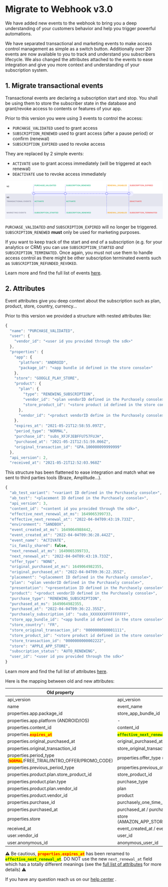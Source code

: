 # Migrate to Webhook v3.0

We have added new events to the webhook to bring you a deep understanding of your customers behavior and help you trigger powerful automations.

We have separated transactional and marketing events to make access control management as simple as a switch button. Additionally over 20 events are now available to you to track and understand you subscribers lifecycle. We also changed the attributes attached to the events to ease integration and give you more context and understanding of your subscription system.

## 1. Migrate transactional events

Transactional events are declaring a subscription start and stop. You shall be using them to store the subscriber state in the database and grant/revoke access to contents or features of your app.

Prior to this version you were using 3 events to control the access:

* `PURCHASE_VALIDATED` used to grant access
* `SUBSCRIPTION_RENEWED` used to grant access (after a pause period) or confirm (renewal)
* `SUBSCRIPTION_EXPIRED` used to revoke access

They are replaced by 2 simple events:

* `ACTIVATE` use to grant access immediately (will be triggered at each renewal)
* `DEACTIVATE` use to revoke access immediately

![](<../../../.gitbook/assets/timeline (1).png>)

`PURCHASE_VALIDATED` _and_ `SUBSCRIPTION_EXPIRED` will no longer be triggered. `SUBSCRIPTION_RENEWED` **must** only be used for marketing purposes.

If you want to keep track of the start and end of a subscription (e.g. for your analytics or CRM) you can use `SUBSCRIPTION_STARTED` _and_ `SUBSCRIPTION_TERMINATED`. Once again, you must not use them to handle access control as there might be other subscription terminated events such as `SUBSCRIPTION_REFUNDED_REVOKED`.

Learn more and find the full list of events [here](../../../analytics/events/webhook-events/subscription-events.md).

## 2. Attributes

Event attributes give you deep context about the subscription such as plan, product, store, country, currency...

Prior to this version we provided a structure with nested attributes like:

```javascript
{
  "name": "PURCHASE_VALIDATED",
  "user": {
    "vendor_id": "<user id you provided through the sdk>"
  },
  "properties": {
    "app": {
      "platform": "ANDROID",
      "package_id": "<app bundle id defined in the store console>"
    },
    "store": "GOOGLE_PLAY_STORE",
    "product": {
      "plan": {
        "type": "RENEWING_SUBSCRIPTION",
        "vendor_id": "<plan vendorID defined in the Purchasely console>",
        "store_product_id": "<store product id defined in the store console>"
      },
      "vendor_id": "<product vendorID define in the Purchasely console>"
    },
    "expires_at": "2021-05-21T12:58:55.097Z",
    "period_type": "NORMAL",
    "purchase_id": "subs_XFJFJEBFFU757FUJH",
    "purchased_at": "2021-05-21T12:51:59.066Z",
    "original_transaction_id": "GPA.100000099999999"
  },
  "api_version": 2,
  "received_at": "2021-05-21T12:52:03.968Z"
```

This structure has been flattened to ease integration and match what we sent to third parties tools (Braze, Amplitude...).

```javascript
{
  "ab_test_variant": "<variant ID defined in the Purchasely console>",
  "ab_test": "<placement ID defined in the Purchasely console>",
  "api_version": 3,
  "content_id": "<content id you provided through the sdk>",
  "effective_next_renewal_at_ms": 1649065399733,
  "effective_next_renewal_at": "2022-04-04T09:43:19.733Z",
  "environment": "SANDBOX",
  "event_created_at_ms": 1649064988442,
  "event_created_at": "2022-04-04T09:36:28.442Z",
  "event_name": "ACTIVATE",
  "is_family_shared": false,
  "next_renewal_at_ms": 1649065399733,
  "next_renewal_at": "2022-04-04T09:43:19.733Z",
  "offer_type": "NONE",
  "original_purchased_at_ms": 1649064982355,
  "original_purchased_at": "2022-04-04T09:36:22.355Z",
  "placement": "<placement ID defined in the Purchasely console>",
  "plan": "<plan vendorID defined in the Purchasely console>",
  "presentation": "<presentation ID defined in the Purchasely console>",
  "product": "<product vendorID defined in the Purchasely console>",
  "purchase_type": "RENEWING_SUBSCRIPTION",
  "purchased_at_ms": 1649064982355,
  "purchased_at": "2022-04-04T09:36:22.355Z",
  "purchasely_subscription_id": "subs_XXXXXXXFFFFFFFFF",
  "store_app_bundle_id": "<app bundle id defined in the store console>",
  "store_country": "FR",
  "store_original_transaction_id": "0000000000001111",
  "store_product_id": "<store product id defined in the store console>",
  "store_transaction_id": "0000000000002222",
  "store": "APPLE_APP_STORE",
  "subscription_status": "AUTO_RENEWING",
  "user_id": "<user id you provided through the sdk>"
}
```

Learn more and find the full list of attributes [here](../../../analytics/events/webhook-events/attributes.md).



Here is the mapping between old and new attributes:

| Old property                                                                                                | New property                                                                                               |
| ----------------------------------------------------------------------------------------------------------- | ---------------------------------------------------------------------------------------------------------- |
| api\_version                                                                                                | api\_version                                                                                               |
| name                                                                                                        | event\_name                                                                                                |
| properties.app.package\_id                                                                                  | store\_app\_bundle\_id                                                                                     |
| properties.app.platform (ANDROID/IOS)                                                                       | -                                                                                                          |
| properties.content\_id                                                                                      | content\_id                                                                                                |
| properties.<mark style="color:red;">**`expires_at`**</mark>                                                 | <mark style="color:green;">**`effective_next_renewal_at`**</mark> / effective\_next\_renewal\_at\_ms       |
| properties.original\_purchased\_at                                                                          | original\_purchased\_at / original\_purchased\_at\_ms                                                      |
| properties.original\_transaction\_id                                                                        | store\_original\_transaction\_id                                                                           |
| properties.period\_type (<mark style="color:red;">**`NORMAL`**</mark>/FREE\_TRIAL/INTRO\_OFFER/PROMO\_CODE) | properties.offer\_type (<mark style="color:green;">**`NONE`**</mark>/FREE\_TRIAL/INTRO\_OFFER/PROMO\_CODE) |
| properties.previous\_period\_type                                                                           | properties.previous\_offer\_type                                                                           |
| properties.product.plan.store\_product\_id                                                                  | store\_product\_id                                                                                         |
| properties.product.plan.type                                                                                | purchase\_type                                                                                             |
| properties.product.plan.vendor\_id                                                                          | plan                                                                                                       |
| properties.product.vendor\_id                                                                               | product                                                                                                    |
| properties.purchase\_id                                                                                     | purchasely\_one\_time\_purchase\_id / purchasely\_subscription\_id                                         |
| properties.purchased\_at                                                                                    | purchased\_at / purchased\_at\_ms                                                                          |
| properties.store                                                                                            | store (AMAZON\_APP\_STORE/APPLE\_APP\_STORE/GOOGLE\_PLAY\_STORE/HUAWEI\_APP\_GALLERY)                      |
| received\_at                                                                                                | event\_created\_at / event\_created\_at\_ms                                                                |
| user.vendor\_id                                                                                             | user\_id                                                                                                   |
| user.anonymous\_id                                                                                          | anonymous\_user\_id                                                                                        |

⚠️ Be cautious,  <mark style="color:red;">**`properties.expires_at`**</mark> has been renamed to <mark style="color:green;">**`effective_next_renewal_at`**</mark>. DO NOT use the new `next_renewal_at` field which has a totally different meanings (see the [full list of attributes](../../../analytics/events/webhook-events/attributes.md) for more details) ⚠️



If you have any question reach us on our [help center](https://help.purchasely.com/en/) .
